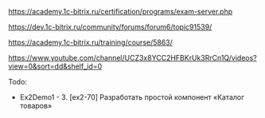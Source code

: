 https://academy.1c-bitrix.ru/certification/programs/exam-server.php

https://dev.1c-bitrix.ru/community/forums/forum6/topic91539/

https://academy.1c-bitrix.ru/training/course/5863/

https://www.youtube.com/channel/UCZ3x8YCC2HFBKrUk3RrCn1Q/videos?view=0&sort=dd&shelf_id=0

Todo:
- Ex2Demo1 - 3. [ex2-70] Разработать простой компонент «Каталог товаров»